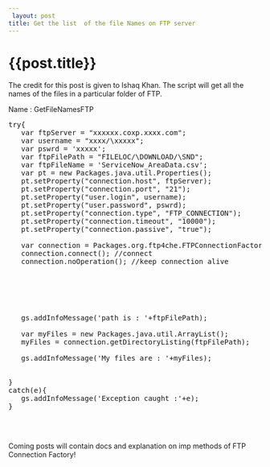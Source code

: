 ```yaml
---
 layout: post
title: Get the list  of the file Names on FTP server
--- 
```

 {{post.title}}
======================================================
The credit for this post is given to Ishaq Khan. The script will get all the names of the files in a particular folder of FTP.

Name : GetFileNamesFTP

<pre lang="javascript">
try{
   var ftpServer = "xxxxxx.coxp.xxxx.com";
   var username = "xxxx/\xxxxx";
   var pswrd = 'xxxxx';
   var ftpFilePath = "FILELOC/\DOWNLOAD/\SND";
   var ftpFileName = 'ServiceNow_AreaData.csv';
   var pt = new Packages.java.util.Properties();
   pt.setProperty("connection.host", ftpServer);
   pt.setProperty("connection.port", "21");
   pt.setProperty("user.login", username);
   pt.setProperty("user.password", pswrd);
   pt.setProperty("connection.type", "FTP_CONNECTION");
   pt.setProperty("connection.timeout", "10000");
   pt.setProperty("connection.passive", "true");
   
   var connection = Packages.org.ftp4che.FTPConnectionFactory.getInstance(pt);
   connection.connect(); //connect
   connection.noOperation(); //keep connection alive
   
   
   
   
  
   
   gs.addInfoMessage('path is : '+ftpFilePath);
   
   var myFiles = new Packages.java.util.ArrayList();
   myFiles = connection.getDirectoryListing(ftpFilePath);
   
   gs.addInfoMessage('My files are : '+myFiles);
   
   
}
catch(e){
   gs.addInfoMessage('Exception caught :'+e);
}

</script>
</pre>

Coming posts will contain docs and explanation on  imp methods of FTP Connection Factory!